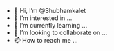 - 👋 Hi, I’m @Shubhamkalet
- 👀 I’m interested in ...
- 🌱 I’m currently learning ...
- 💞️ I’m looking to collaborate on ...
- 📫 How to reach me ...

<!---
Shubhamkalet/Shubhamkalet is a ✨ special ✨ repository because its `README.md` (this file) appears on your GitHub profile.
You can click the Preview link to take a look at your changes.
--->
